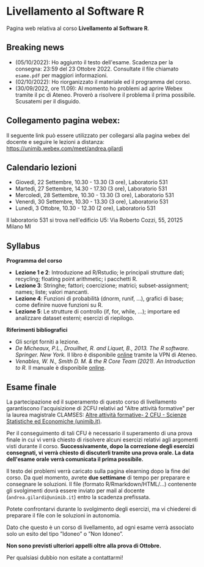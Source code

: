 # Livellamento al Software R

Pagina web relativa al corso **Livellamento al Software R**. 

## Breaking news

* (05/10/2022): Ho aggiunto il testo dell'esame. Scadenza per la consegna: 23:59 del 23 Ottobre 2022. Consultate il file chiamato `esame.pdf` per maggiori informazioni.   
* (02/10/2022): Ho riorganizzato il materiale ed il programma del corso. 
* (30/09/2022, ore 11.09): Al momento ho problemi ad aprire Webex tramite il pc di Ateneo. Proverò a risolvere il problema il prima possibile. Scusatemi per il disguido.

## Collegamento pagina webex: 

Il seguente link può essere utilizzato per collegarsi alla pagina webex del docente e seguire le lezioni a distanza: https://unimib.webex.com/meet/andrea.gilardi

## Calendario lezioni

* Giovedì, 22 Settembre, 10.30 - 13.30 (3 ore), Laboratorio 531
* Martedì, 27 Settembre, 14.30 - 17.30 (3 ore), Laboratorio 531
* Mercoledì, 28 Settembre, 10.30 - 13.30 (3 ore), Laboratorio 531
* Venerdì, 30 Settembre, 10.30 - 13.30 (3 ore), Laboratorio 531
* Lunedì, 3 Ottobre, 10.30 - 12.30 (2 ore), Laboratorio 531

Il laboratorio 531 si trova nell'edificio U5: Via Roberto Cozzi, 55, 20125 Milano MI

## Syllabus

**Programma del corso**

* **Lezione 1 e 2**: Introduzione ad R/Rstudio; le principali strutture dati; recycling; floating point arithmetic; i pacchetti R. 
* **Lezione 3**: Stringhe; fattori; coercizione; matrici; subset-assignment; names; liste; valori mancanti. 
* **Lezione 4**: Funzioni di probabilità (dnorm, runif, ...), grafici di base; come definire nuove funzioni su R. 
* **Lezione 5**: Le strutture di controllo (if, for, while, ...); importare ed analizzare dataset esterni; esercizi di riepilogo. 

**Riferimenti bibliografici**

* Gli script forniti a lezione.
* *De Micheaux, P.L., Drouilhet, R. and Liquet, B., 2013. The R software. Springer. New York.* Il libro è disponibile [online](https://link.springer.com/book/10.1007/978-1-4614-9020-3) tramite la VPN di Ateneo. 
* *Venables, W. N., Smith D. M. & the R Core Team (2021). An Introduction to R.* Il manuale è disponibile [online](https://cran.r-project.org/doc/manuals/r-release/R-intro.html).

## Esame finale

La partecipazione ed il superamento di questo corso di livellamento garantiscono l'acquisizione di 2CFU relativi ad "Altre attività formative" per la laurea magistrale CLAMSES: [Altre attività formative- 2 CFU - Scienze Statistiche ed Economiche (unimib.it)](https://sse.dems.unimib.it/clamses/pagina-2/). 

Per il conseguimento di tali CFU è necessario il superamento di una prova finale in cui vi verrà chiesto di risolvere alcuni esercizi relativi agli argomenti visti durante il corso. **Successivamente, dopo la correzione degli esercizi consegnati, vi verrà chiesto di discuterli tramite una prova orale. La data dell'esame orale verrà comunicata il prima possibile.**

Il testo dei problemi verrà caricato sulla pagina elearning dopo la fine del corso. Da quel momento, avrete **due settimane** di tempo per preparare e consegnare le soluzioni. Il file (formato R/Rmarkdown/HTML/…) contenente gli svolgimenti dovrà essere inviato per mail al docente (`andrea.gilardi@unimib.it`) entro la scadenza prefissata.

Potete confrontarvi durante lo svolgimento degli esercizi, ma vi chiederei di preparare il file con le soluzioni in autonomia. 

Dato che questo è un corso di livellamento, ad ogni esame verrà associato solo un esito del tipo ”Idoneo” o ”Non Idoneo”.

**Non sono previsti ulteriori appelli oltre alla prova di Ottobre.**

Per qualsiasi dubbio non esitate a contattarmi!
